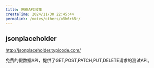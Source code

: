 ```yaml
---
title: 网络API收集
createTime: 2024/11/30 22:45:44
permalink: /notes/others/o5h6rk5r/
---
```


## jsonplaceholder

http://jsonplaceholder.typicode.com/

免费的假数据API，提供了GET,POST,PATCH,PUT,DELETE请求的测试API。